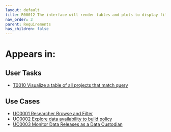 ```yaml
---
layout: default
title: R00012 The interface will render tables and plots to display filtered data
nav_order: 3
parent: Requirements
has_children: false
---
```


# Appears in:


## User Tasks

-   [T0010 Visualize a table of all projects that match query](../user-tasks/t0010-visualize-a-table-of-all-projects-that-match-query.md)


## Use Cases

-   [UC0001 Researcher Browse and Filter](../use-cases/uc0001-researcher-browse-and-filter.md)
-   [UC0002 Explore data availability to build policy](../use-cases/uc0002-explore-data-availability-to-build-policy.md)
-   [UC0003 Monitor Data Releases as a Data Custodian](../use-cases/uc0003-monitor-data-releases-as-a-data-custodian.md)
